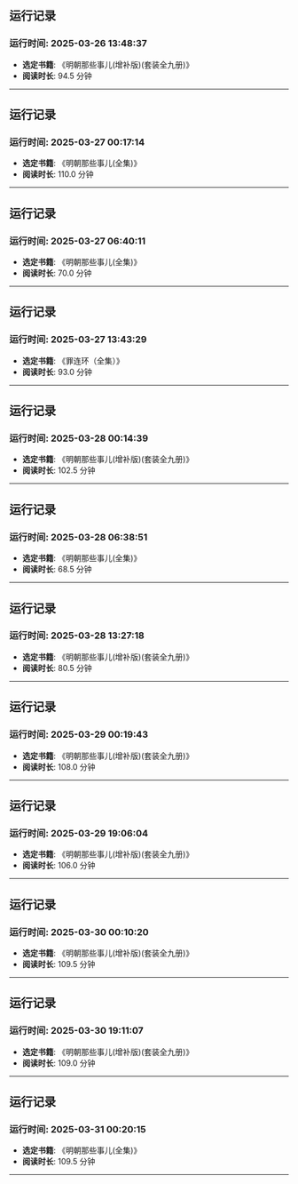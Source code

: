 ## 运行记录
### 运行时间: 2025-03-26 13:48:37
- **选定书籍**: 《明朝那些事儿(增补版)(套装全九册)》
- **阅读时长**: 94.5 分钟
------------------------------
## 运行记录
### 运行时间: 2025-03-27 00:17:14
- **选定书籍**: 《明朝那些事儿(全集)》
- **阅读时长**: 110.0 分钟
------------------------------
## 运行记录
### 运行时间: 2025-03-27 06:40:11
- **选定书籍**: 《明朝那些事儿(全集)》
- **阅读时长**: 70.0 分钟
------------------------------
## 运行记录
### 运行时间: 2025-03-27 13:43:29
- **选定书籍**: 《罪连环（全集）》
- **阅读时长**: 93.0 分钟
------------------------------
## 运行记录
### 运行时间: 2025-03-28 00:14:39
- **选定书籍**: 《明朝那些事儿(增补版)(套装全九册)》
- **阅读时长**: 102.5 分钟
------------------------------
## 运行记录
### 运行时间: 2025-03-28 06:38:51
- **选定书籍**: 《明朝那些事儿(全集)》
- **阅读时长**: 68.5 分钟
------------------------------
## 运行记录
### 运行时间: 2025-03-28 13:27:18
- **选定书籍**: 《明朝那些事儿(增补版)(套装全九册)》
- **阅读时长**: 80.5 分钟
------------------------------
## 运行记录
### 运行时间: 2025-03-29 00:19:43
- **选定书籍**: 《明朝那些事儿(增补版)(套装全九册)》
- **阅读时长**: 108.0 分钟
------------------------------
## 运行记录
### 运行时间: 2025-03-29 19:06:04
- **选定书籍**: 《明朝那些事儿(增补版)(套装全九册)》
- **阅读时长**: 106.0 分钟
------------------------------
## 运行记录
### 运行时间: 2025-03-30 00:10:20
- **选定书籍**: 《明朝那些事儿(增补版)(套装全九册)》
- **阅读时长**: 109.5 分钟
------------------------------
## 运行记录
### 运行时间: 2025-03-30 19:11:07
- **选定书籍**: 《明朝那些事儿(增补版)(套装全九册)》
- **阅读时长**: 109.0 分钟
------------------------------
## 运行记录
### 运行时间: 2025-03-31 00:20:15
- **选定书籍**: 《明朝那些事儿(全集)》
- **阅读时长**: 109.5 分钟
------------------------------
